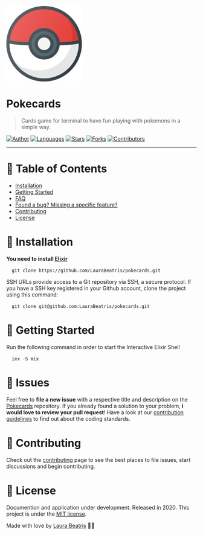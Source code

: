 <p align="left">
   <img src=".github/logo.png" width="200"/>
</p>

# Pokecards

> Cards game for terminal to have fun playing with pokemons in a simple way.

[![Author](https://img.shields.io/badge/author-LauraBeatris-363f5f?style=flat-square)](https://github.com/LauraBeatris)
[![Languages](https://img.shields.io/github/languages/count/LauraBeatris/pokecards?color=%23363f5f&style=flat-square)](#)
[![Stars](https://img.shields.io/github/stars/LauraBeatris/pokecards?color=363f5f&style=flat-square)](https://github.com/LauraBeatris/pokecards/stargazers)
[![Forks](https://img.shields.io/github/forks/LauraBeatris/pokecards?color=%23363f5f&style=flat-square)](https://github.com/LauraBeatris/pokecards/network/members)
[![Contributors](https://img.shields.io/github/contributors/LauraBeatris/pokecards?color=363f5f&style=flat-square)](https://github.com/LauraBeatris/pokecards/graphs/contributors)

---

# :pushpin: Table of Contents

* [Installation](#construction_worker-installation)
* [Getting Started](#runner-getting-started)
* [FAQ](#postbox-faq)
* [Found a bug? Missing a specific feature?](#bug-issues)
* [Contributing](#tada-contributing)
* [License](#closed_book-license)

# :construction_worker: Installation

**You need to install [Elixir](https://elixir-lang.org/install.html)**

```
  git clone https://github.com/LauraBeatris/pokecards.git
```

SSH URLs provide access to a Git repository via SSH, a secure protocol. If you have a SSH key registered in your Github account, clone the project using this command:

```
  git clone git@github.com:LauraBeatris/pokecards.git
```

# :runner: Getting Started

Run the following command in order to start the Interactive Elixir Shell

```
  iex -S mix
```

# :bug: Issues

Feel free to **file a new issue** with a respective title and description on the [Pokecards](https://github.com/LauraBeatris/pokecards/issues) repository. If you already found a solution to your problem, **i would love to review your pull request**! Have a look at our [contribution guidelines](https://github.com/LauraBeatris/paypal-clone/blob/master/CONTRIBUTING.md) to find out about the coding standards.

# :tada: Contributing

Check out the [contributing](https://github.com/LauraBeatris/pokecards/blob/master/CONTRIBUTING.md) page to see the best places to file issues, start discussions and begin contributing.


# :closed_book: License

Documention and application under development.
Released in 2020.
This project is under the [MIT license](https://github.com/LauraBeatris/pokecards/master/LICENSE).

Made with love by [Laura Beatris](https://github.com/LauraBeatris) 💜🚀
